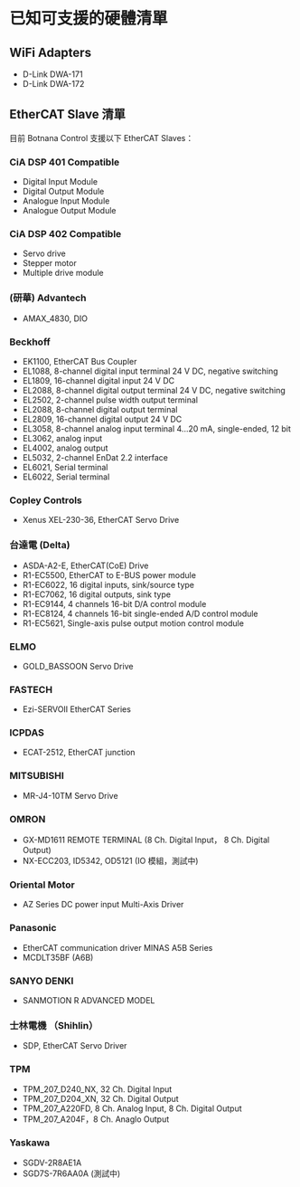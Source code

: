 # 已知可支援的硬體清單

## WiFi Adapters

* D-Link DWA-171
* D-Link DWA-172

## EtherCAT Slave 清單

目前 Botnana Control 支援以下 EtherCAT Slaves：

### CiA DSP 401 Compatible

* Digital Input Module 
* Digital Output Module 
* Analogue Input Module 
* Analogue Output Module 

### CiA DSP 402 Compatible

* Servo drive 
* Stepper motor
* Multiple drive module 

### (研華) Advantech

* AMAX_4830, DIO

### Beckhoff

* EK1100, EtherCAT Bus Coupler
* EL1088, 8-channel digital input terminal 24 V DC, negative switching
* EL1809, 16-channel digital input 24 V DC
* EL2088, 8-channel digital output terminal 24 V DC, negative switching
* EL2502, 2-channel pulse width output terminal
* EL2088, 8-channel digital output terminal 
* EL2809, 16-channel digital output 24 V DC
* EL3058, 8-channel analog input terminal 4...20 mA, single-ended, 12 bit
* EL3062, analog input
* EL4002, analog output
* EL5032, 2-channel EnDat 2.2 interface
* EL6021, Serial terminal
* EL6022, Serial terminal

### Copley Controls

* Xenus XEL-230-36, EtherCAT Servo Drive

### 台達電 (Delta)

* ASDA-A2-E, EtherCAT(CoE) Drive
* R1-EC5500, EtherCAT to E-BUS power module
* R1-EC6022, 16 digital inputs, sink/source type
* R1-EC7062, 16 digital outputs, sink type
* R1-EC9144, 4 channels 16-bit D/A control module
* R1-EC8124, 4 channels 16-bit single-ended A/D control module
* R1-EC5621, Single-axis pulse output motion control module

### ELMO

* GOLD_BASSOON Servo Drive

### FASTECH

* Ezi-SERVOⅡ EtherCAT Series

### ICPDAS

* ECAT-2512, EtherCAT junction 

### MITSUBISHI

* MR-J4-10TM Servo Drive

### OMRON

* GX-MD1611 REMOTE TERMINAL (8 Ch. Digital Input， 8 Ch. Digital Output)
* NX-ECC203, ID5342, OD5121 (IO 模組，測試中)

### Oriental Motor

* AZ Series DC power input Multi-Axis Driver

### Panasonic

* EtherCAT communication driver MINAS A5B Series
* MCDLT35BF (A6B)

### SANYO DENKI

* SANMOTION R ADVANCED MODEL

### 士林電機 （Shihlin）

* SDP, EtherCAT Servo Driver 

### TPM

* TPM_207_D240_NX, 32 Ch. Digital Input
* TPM_207_D204_XN, 32 Ch. Digital Output
* TPM_207_A220FD, 8 Ch. Analog Input, 8 Ch. Digital Output
* TPM_207_A204F，8 Ch. Anaglo Output

### Yaskawa

* SGDV-2R8AE1A
* SGD7S-7R6AA0A (測試中)
